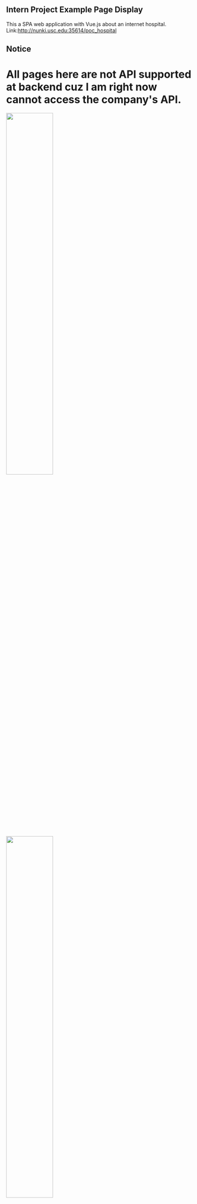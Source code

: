 ## Intern Project Example Page Display
This a SPA web application with Vue.js about an internet hospital.
Link:http://nunki.usc.edu:35614/poc_hospital
## Notice
# All pages here are not API supported at backend cuz I am right now cannot access the company's API.
<img src="https://kaiwenji.github.io/pocket-hospital/dist/example1.png" height="50%" width="50%">
<img src="https://kaiwenji.github.io/pocket-hospital/dist/example2.png" height="50%" width="50%">
<img src="https://kaiwenji.github.io/pocket-hospital/dist/example3.png" height="50%" width="50%">


